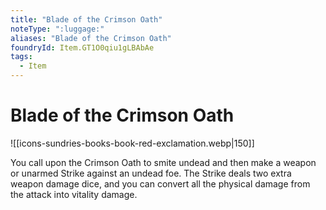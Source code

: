 ```yaml
---
title: "Blade of the Crimson Oath"
noteType: ":luggage:"
aliases: "Blade of the Crimson Oath"
foundryId: Item.GT1O0qiu1gLBAbAe
tags:
  - Item
---
```


# Blade of the Crimson Oath
![[icons-sundries-books-book-red-exclamation.webp|150]]

You call upon the Crimson Oath to smite undead and then make a weapon or unarmed Strike against an undead foe. The Strike deals two extra weapon damage dice, and you can convert all the physical damage from the attack into vitality damage.
